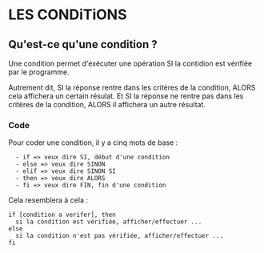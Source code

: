 # LES CONDiTiONS

## Qu'est-ce qu'une condition ?

Une condition permet d'exécuter une opération SI la contidion est vérifiée par le programme.

Autrement dit, SI la réponse rentre dans les critères de la condition, ALORS cela affichera un certain résulat. Et SI la réponse ne rentre pas dans les critères de la condition, ALORS il affichera un autre résultat.

### Code

Pour coder une condition, il y a cinq mots de base :

      - if => veux dire SI, début d'une condition
      - else => veux dire SINON
      - elif => veux dire SINON SI
      - then => veux dire ALORS
      - fi => veux dire FIN, fin d'une condition
 
 Cela resemblera à cela :
 
    if [condition a verifer], then
      si la condition est vérifiée, afficher/effectuer ...
    else
      si la condition n'est pas vérifiée, afficher/effectuer ...
    fi
 
 

 
      

